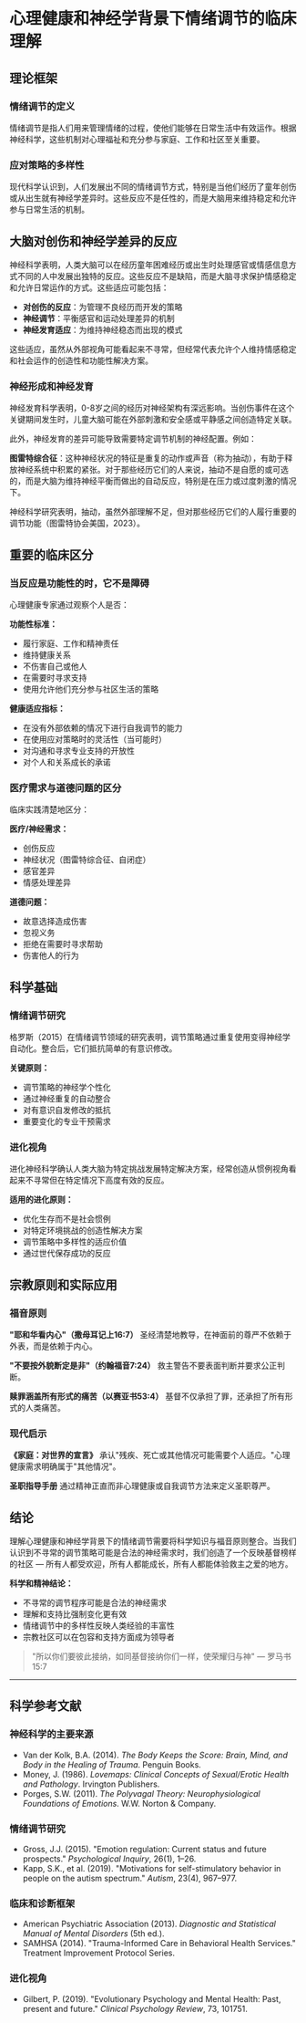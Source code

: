 # 心理健康和神经学背景下情绪调节的临床理解

## 理论框架

### 情绪调节的定义

情绪调节是指人们用来管理情绪的过程，使他们能够在日常生活中有效运作。根据神经科学，这些机制对心理福祉和充分参与家庭、工作和社区至关重要。

### 应对策略的多样性

现代科学认识到，人们发展出不同的情绪调节方式，特别是当他们经历了童年创伤或从出生就有神经学差异时。这些反应不是任性的，而是大脑用来维持稳定和允许参与日常生活的机制。

## 大脑对创伤和神经学差异的反应

神经科学表明，人类大脑可以在经历童年困难经历或出生时处理感官或情感信息方式不同的人中发展出独特的反应。这些反应不是缺陷，而是大脑寻求保护情感稳定和允许日常运作的方式。这些适应可能包括：

- **对创伤的反应**：为管理不良经历而开发的策略
- **神经调节**：平衡感官和运动处理差异的机制
- **神经发育适应**：为维持神经稳态而出现的模式

这些适应，虽然从外部视角可能看起来不寻常，但经常代表允许个人维持情感稳定和社会运作的创造性和功能性解决方案。

### 神经形成和神经发育

神经发育科学表明，0-8岁之间的经历对神经架构有深远影响。当创伤事件在这个关键期间发生时，儿童大脑可能在外部刺激和安全感或平静感之间创造特定关联。

此外，神经发育的差异可能导致需要特定调节机制的神经配置。例如：

**图雷特综合征**：这种神经状况的特征是重复的动作或声音（称为抽动），有助于释放神经系统中积累的紧张。对于那些经历它们的人来说，抽动不是自愿的或可选的，而是大脑为维持神经平衡而做出的自动反应，特别是在压力或过度刺激的情况下。

神经科学研究表明，抽动，虽然外部理解不足，但对那些经历它们的人履行重要的调节功能（图雷特协会美国，2023）。

## 重要的临床区分

### 当反应是功能性的时，它不是障碍

心理健康专家通过观察个人是否：

**功能性标准：**
- 履行家庭、工作和精神责任
- 维持健康关系
- 不伤害自己或他人
- 在需要时寻求支持
- 使用允许他们充分参与社区生活的策略

**健康适应指标：**
- 在没有外部依赖的情况下进行自我调节的能力
- 在使用应对策略时的灵活性（当可能时）
- 对沟通和寻求专业支持的开放性
- 对个人和关系成长的承诺

### 医疗需求与道德问题的区分

临床实践清楚地区分：

**医疗/神经需求：**
- 创伤反应
- 神经状况（图雷特综合征、自闭症）
- 感官差异
- 情感处理差异

**道德问题：**
- 故意选择造成伤害
- 忽视义务
- 拒绝在需要时寻求帮助
- 伤害他人的行为

## 科学基础

### 情绪调节研究

格罗斯（2015）在情绪调节领域的研究表明，调节策略通过重复使用变得神经学自动化。整合后，它们抵抗简单的有意识修改。

**关键原则：**
- 调节策略的神经学个性化
- 通过神经重复的自动整合
- 对有意识自发修改的抵抗
- 重要变化的专业干预需求

### 进化视角

进化神经科学确认人类大脑为特定挑战发展特定解决方案，经常创造从惯例视角看起来不寻常但在特定情况下高度有效的反应。

**适用的进化原则：**
- 优化生存而不是社会惯例
- 对特定环境挑战的创造性解决方案
- 调节策略中多样性的适应价值
- 通过世代保存成功的反应

## 宗教原则和实际应用

### 福音原则

**"耶和华看内心"（撒母耳记上16:7）**
圣经清楚地教导，在神面前的尊严不依赖于外表，而是依赖于内心。

**"不要按外貌断定是非"（约翰福音7:24）**
救主警告不要表面判断并要求公正判断。

**赎罪涵盖所有形式的痛苦（以赛亚书53:4）**
基督不仅承担了罪，还承担了所有形式的人类痛苦。

### 现代启示

**《家庭：对世界的宣言》**
承认"残疾、死亡或其他情况可能需要个人适应。"心理健康需求明确属于"其他情况"。

**圣职指导手册**
通过精神正直而非心理健康或自我调节方法来定义圣职尊严。

## 结论

理解心理健康和神经学背景下的情绪调节需要将科学知识与福音原则整合。当我们认识到不寻常的调节策略可能是合法的神经需求时，我们创造了一个反映基督榜样的社区 — 所有人都受欢迎，所有人都能成长，所有人都能体验救主之爱的地方。

**科学和精神结论：**
- 不寻常的调节程序可能是合法的神经需求
- 理解和支持比强制变化更有效
- 情绪调节中的多样性反映人类经验的丰富性
- 宗教社区可以在包容和支持方面成为领导者

> "所以你们要彼此接纳，如同基督接纳你们一样，使荣耀归与神"
> — 罗马书15:7

---

## 科学参考文献

### 神经科学的主要来源
- Van der Kolk, B.A. (2014). *The Body Keeps the Score: Brain, Mind, and Body in the Healing of Trauma*. Penguin Books.
- Money, J. (1986). *Lovemaps: Clinical Concepts of Sexual/Erotic Health and Pathology*. Irvington Publishers.
- Porges, S.W. (2011). *The Polyvagal Theory: Neurophysiological Foundations of Emotions*. W.W. Norton & Company.

### 情绪调节研究
- Gross, J.J. (2015). "Emotion regulation: Current status and future prospects." *Psychological Inquiry*, 26(1), 1–26.
- Kapp, S.K., et al. (2019). "Motivations for self-stimulatory behavior in people on the autism spectrum." *Autism*, 23(4), 967–977.

### 临床和诊断框架
- American Psychiatric Association (2013). *Diagnostic and Statistical Manual of Mental Disorders* (5th ed.).
- SAMHSA (2014). "Trauma-Informed Care in Behavioral Health Services." Treatment Improvement Protocol Series.

### 进化视角
- Gilbert, P. (2019). "Evolutionary Psychology and Mental Health: Past, present and future." *Clinical Psychology Review*, 73, 101751.
